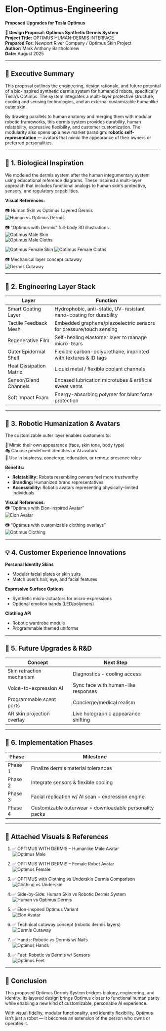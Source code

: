 # Elon-Optimus-Engineering
**Proposed Upgrades for Tesla Optimus**

🦾 **Design Proposal: Optimus Synthetic Dermis System**  
**Project Title:** OPTIMUS HUMAN-DERMIS INTERFACE  
**Prepared For:** Newport River Company / Optimus Skin Project  
**Author:** Mark Anthony Bartholomew  
**Date:** August 2025  

---

## 🔧 Executive Summary
This proposal outlines the engineering, design rationale, and future potential of a bio-inspired synthetic dermis system for humanoid robots, specifically Tesla’s Optimus. The system integrates a multi-layer protective structure, cooling and sensing technologies, and an external customizable humanlike outer skin.

By drawing parallels to human anatomy and merging them with modular robotic frameworks, this dermis system provides durability, human relatability, expressive flexibility, and customer customization. The modularity also opens up a new market paradigm: **robotic self-representation** — avatars that mimic the appearance of their owners or preferred personalities.

---

## 🧬 1. Biological Inspiration
We modeled the dermis system after the human integumentary system using educational reference diagrams. These inspired a multi-layer approach that includes functional analogs to human skin’s protective, sensory, and regulatory capabilities.  

**Visual References:**

📷 Human Skin vs Optimus Layered Dermis  
![Human vs Optimus Dermis](<file_00000000328862439d8805b007a5850c.png>)  

📷 "Optimus with Dermis" full-body 3D illustrations  
![Optimus Male Skin](<file_000000002c5861f79a99c0b413fb516e (1).png>)  
![Optimus Male Cloths](<file_000000002c5861f79a99c0b413fb516e (1).png>)  

![Optimus Female Skin](<file_000000001d6061f786e4b64691dc6e36.png>)
![Optimus Female Cloths](<file_00000000220061f78f8cfc753f456a2a.png>)

📷 Mechanical layer concept cutaway  
![Dermis Cutaway](<INSERT-LINK-TO-IMAGE-LAYERED>)  

---

## 🧱 2. Engineering Layer Stack
| Layer                   | Function                                                                 |
|--------------------------|-------------------------------------------------------------------------|
| Smart Coating Layer      | Hydrophobic, anti-static, UV-resistant nano-coating for durability      |
| Tactile Feedback Mesh    | Embedded graphene/piezoelectric sensors for pressure/touch sensing      |
| Regenerative Film        | Self-healing elastomer layer to manage micro-tears                      |
| Outer Epidermal Shell    | Flexible carbon-polyurethane, imprinted with textures & ID tags         |
| Heat Dissipation Matrix  | Liquid metal / flexible coolant channels                                |
| Sensor/Gland Channels    | Encased lubrication microtubes & artificial sweat vents                 |
| Soft Impact Foam         | Energy-absorbing polymer for blunt force protection                     |

---

## 🧠 3. Robotic Humanization & Avatars
The customizable outer layer enables customers to:  

🧍 Mimic their own appearance (face, skin tone, body type)  
🎭 Choose predefined identities or AI avatars  
👔 Use in business, concierge, education, or remote presence roles  

**Benefits:**  
- **Relatability:** Robots resembling owners feel more trustworthy  
- **Branding:** Humanized brand representatives  
- **Accessibility:** Robotic avatars representing physically-limited individuals  

**Visual References:**  
📷 “Optimus with Elon-inspired Avatar”  
![Elon Avatar](<INSERT-LINK-TO-ELON-IMAGE>)  

📷 “Optimus with customizable clothing overlays”  
![Optimus Clothing](<file_0000000097d061f69f22aab8f24c13e6.png>)  

---

## 💡 4. Customer Experience Innovations
**Personal Identity Skins**  
- Modular facial plates or skin suits  
- Match user’s hair, eye, and facial features  

**Expressive Surface Options**  
- Synthetic micro-actuators for micro-expressions  
- Optional emotion bands (LED/polymers)  

**Clothing API**  
- Robotic wardrobe module  
- Programmable themed uniforms  

---

## 🚀 5. Future Upgrades & R&D
| Concept                         | Next Step                                       |
|---------------------------------|------------------------------------------------|
| Skin retraction mechanism       | Diagnostics + cooling access                   |
| Voice-to-expression AI          | Sync face with human-like responses            |
| Programmable scent ports        | Concierge/medical realism                      |
| AR skin projection overlay      | Live holographic appearance shifting           |

---

## 🧾 6. Implementation Phases
| Phase   | Milestone                                               |
|---------|---------------------------------------------------------|
| Phase 1 | Finalize dermis material tolerances                     |
| Phase 2 | Integrate sensors & flexible cooling                    |
| Phase 3 | Facial replication w/ AI scan + expression engine       |
| Phase 4 | Customizable outerwear + downloadable personality packs |

---

## 📎 Attached Visuals & References
1. ✅ OPTIMUS WITH DERMIS – Humanlike Male Avatar  
   ![Optimus Male](<file_000000002c5861f79a99c0b413fb516e (1).png>)  

2. ✅ OPTIMUS WITH DERMIS – Female Robot Avatar  
   ![Optimus Female](<file_000000001d6061f786e4b64691dc6e36.png>)  

3. ✅ OPTIMUS with Clothing vs Underskin Dermis Comparison  
   ![Clothing vs Underskin](<file_0000000097d061f69f22aab8f24c13e6.png>)  

4. ✅ Side-by-Side: Human Skin vs Robotic Dermis System  
   ![Human vs Optimus Dermis](<file_00000000883861f997628bb3069a0d09.png>)  

5. ✅ Elon-inspired Optimus Variant  
   ![Elon Avatar](<INSERT-LINK-TO-ELON-IMAGE>)  

6. ✅ Technical cutaway concept (robotic dermis layers)  
   ![Dermis Cutaway](<INSERT-LINK-TO-IMAGE-LAYERED>)  

7. ✅ Hands: Robotic vs Dermis w/ Nails  
   ![Optimus Hands](<file_000000000d4c61f9aa7906703d301475.png>)  

8. ✅ Feet: Robotic vs Dermis w/ Sensors  
   ![Optimus Feet](<file_00000000f61861f5835edfe4411079a1.png>)  

---

## 🧠 Conclusion
This proposed Optimus Dermis System bridges biology, engineering, and identity. Its layered design brings Optimus closer to functional human parity while enabling a new kind of customizable, personable AI experience.

With visual fidelity, modular functionality, and identity flexibility, Optimus isn’t just a robot — it becomes an extension of the person who owns or operates it.
